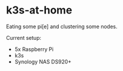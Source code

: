# k3s-at-home

Eating some pi[e] and clustering some nodes.

Current setup:
 - 5x Raspberry Pi
 - k3s
 - Synology NAS DS920+
